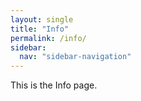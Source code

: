 ```yaml
---  
layout: single  
title: "Info"  
permalink: /info/  
sidebar:  
  nav: "sidebar-navigation"  
---  
```

  
This is the Info page.  
